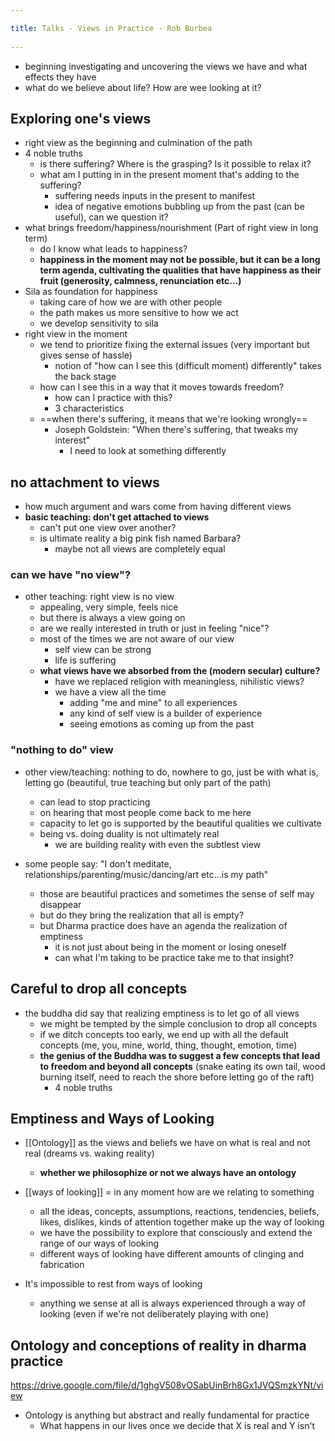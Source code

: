 ```yaml
---
title: Talks - Views in Practice - Rob Burbea 
---
```

- beginning investigating and uncovering the views we have and what effects they have
- what do we believe about life? How are wee looking at it?

## Exploring one's views
- right view as the beginning and culmination of the path
- 4 noble truths
	- is there suffering? Where is the grasping? Is it possible to relax it? 
	- what am I putting in in the present moment that's adding to the suffering?
		- suffering needs inputs in the present to manifest
		- idea of negative emotions bubbling up from the past (can be useful), can we question it? 
- what brings freedom/happiness/nourishment (Part of right view in long term)
	- do I know what leads to happiness? 
	- **happiness in the moment may not be possible, but it can be a long term agenda, cultivating the qualities that have happiness as their fruit (generosity, calmness, renunciation etc...)** 
- Sila as foundation for happiness
	- taking care of how we are with other people
	- the path makes us more sensitive to how we act
	- we develop sensitivity to sila
- right view in the moment
	- we tend to prioritize fixing the external issues (very important but gives sense of hassle) 
		- notion of "how can I see this (difficult moment) differently" takes the back stage
	- how can I see this in a way that it moves towards freedom? 
		- how can I practice with this? 
		- 3 characteristics
	- ==when there's suffering, it means that we're looking wrongly==
		- Joseph Goldstein: "When there's suffering, that tweaks my interest"
			- I need to look at something differently

## no attachment to views
- how much argument and wars come from having different views 
- **basic teaching: don't get attached to views**
    - can't put one view over another? 
    - is ultimate reality a big pink fish named Barbara? 
	    - maybe not all views are completely equal

### can we have "no view"?
- other teaching: right view is no view
    - appealing, very simple, feels nice
    - but there is always a view going on
    - are we really interested in truth or just in feeling "nice"?
    - most of the times we are not aware of our view
        - self view can be strong
        - life is suffering
    - **what views have we absorbed from the (modern secular) culture?** 
        - have we replaced religion with meaningless, nihilistic views? 
        - we have a view all the time
            - adding "me and mine" to all experiences
            - any kind of self view is a builder of experience 
            - seeing emotions as coming up from the past

### "nothing to do" view
- other view/teaching: nothing to do, nowhere to go, just be with what is, letting go (beautiful, true teaching but only part of the path) 
    - can lead to stop practicing 
    - on hearing that most people come back to me here
    - capacity to let go is supported by the beautiful qualities we cultivate
    - being vs. doing duality is not ultimately real
        - we are building reality with even the subtlest view

- some people say: "I don't meditate, relationships/parenting/music/dancing/art etc...is my path"
    - those are beautiful practices and sometimes the sense of self may disappear
    - but do they bring the realization that all is empty?
    - but Dharma practice does have an agenda the realization of emptiness
        - it is not just about being in the moment or losing oneself
        - can what I'm taking to be practice take me to that insight?

## Careful to drop all concepts
- the buddha did say that realizing emptiness is to let go of all views
    - we might be tempted by the simple conclusion to drop all concepts
    - if we ditch concepts too early, we end up with all the default concepts (me, you, mine, world, thing, thought, emotion, time)
    - **the genius of the Buddha was to suggest a few concepts that lead to freedom and beyond all concepts** (snake eating its own tail, wood burning itself, need to reach the shore before letting go of the raft)
        - 4 noble truths

## Emptiness and Ways of Looking
- [[Ontology]] as the views and beliefs we have on what is real and not real (dreams vs. waking reality)
    - **whether we philosophize or not we always have an ontology**

- [[ways of looking]] = in any moment how are we relating to something
    - all the ideas, concepts, assumptions, reactions, tendencies, beliefs, likes, dislikes, kinds of attention together make up the way of looking
    - we have the possibility to explore that consciously and extend the range of our ways of looking
    - different ways of looking have different amounts of clinging and fabrication
- It's impossible to rest from ways of looking
    - anything we sense at all is always experienced through a way of looking (even if we're not deliberately playing with one)

## Ontology and conceptions of reality in dharma practice
https://drive.google.com/file/d/1ghgV508vOSabUinBrh8Gx1JVQSmzkYNt/view

- Ontology is anything but abstract and really fundamental for practice
    - What happens in our lives once we decide that X is real and Y isn't
